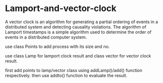 # Lamport-and-vector-clock
A vector clock is an algorithm for generating a partial ordering of events in a distributed system and detecting causality violations. The algorithm of Lamport timestamps is a simple algorithm used to determine the order of events in a distributed computer system. 


use class Points to add process with its size and no.

use class Lamp for lamport clock result and class vector for vector clock result.

first add points to lamp/vector class using addLamp()/add() function respectively.
then use addto() function to evaluate the result.

